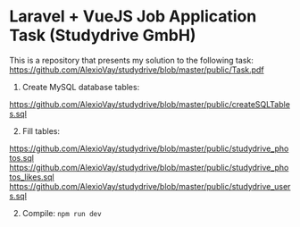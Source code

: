 # Laravel + VueJS Job Application Task (Studydrive GmbH)

This is a repository that presents my solution to the following task:
https://github.com/AlexioVay/studydrive/blob/master/public/Task.pdf


1. Create MySQL database tables:

https://github.com/AlexioVay/studydrive/blob/master/public/createSQLTables.sql

2. Fill tables:

https://github.com/AlexioVay/studydrive/blob/master/public/studydrive_photos.sql
https://github.com/AlexioVay/studydrive/blob/master/public/studydrive_photos_likes.sql
https://github.com/AlexioVay/studydrive/blob/master/public/studydrive_users.sql

2. Compile:
`npm run dev`
